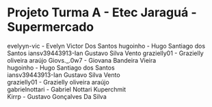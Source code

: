 # Projeto Turma A - Etec Jaraguá - Supermercado

evelyyn-vic - Evelyn Victor Dos Santos
hugoinho - Hugo Santiago dos Santos 
iansv39443913-Ian Gustavo Silva Vento
grazielly01 - Grazielly oliveira araújo 
Giovs._.0w7 - Giovana Bandeira Vieira  
hugoinho - Hugo Santiago dos Santos  
iansv39443913-Ian Gustavo Silva Vento  
grazielly01 - Grazielly oliveira araújo  
gabrielnottari - Gabriel Nottari Kuperchmit  
Kirrp - Gustavo Gonçalves Da Silva  
